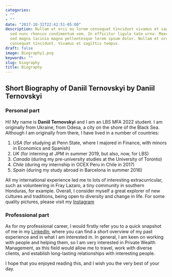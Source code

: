 ```yaml
---
categories:
- ""
- ""
date: "2017-10-31T22:42:51-05:00"
description: Nullam et orci eu lorem consequat tincidunt vivamus et sagittis magna
  sed nunc rhoncus condimentum sem. In efficitur ligula tate urna. Maecenas massa
  sed magna lacinia magna pellentesque lorem ipsum dolor. Nullam et orci eu lorem
  consequat tincidunt. Vivamus et sagittis tempus.
draft: false
image: Biography1.png
keywords: ""
slug: biography
title: Biography
---
```


## Short Biography of Daniil Ternovskyi by Daniil Ternovskyi

### Personal part

Hi! My name is **Daniil Ternovskyi** and I am an LBS MFA 2022 student. I am originally from Ukraine, from Odesa, a city on the shore of the Black Sea. Although I am originally from there, I have lived in a number of countries:

1. *USA* (for studying at Penn State, where I majored in Finance, with minors in Economics and Spanish)
2. *UK* (for interning at JPM in summer 2019, but also, now, for LBS)
3. *Canada* (during my pre-university studies at the University of Toronto)
4. *Chile* (during my internship in OCEX Peru in Chile in 2017)
5. *Spain* (during my study abroad in Barcelona in summer 2016)

All my international experience led me to lots of interesting extracurricular, such as volunteering in Fray Lazaro, a tiny community in southern Honduras, for example. Overall, I consider myself a great explorer of new cultures and traditions, being open to diversity and change in life. For some quality pictures, please visit my [Instagram](https://www.instagram.com/danny_tera/)

### Professional part

As for my professional career, I would firstly refer you to a quick snapshot of me in my [LinkedIn](https://www.linkedin.com/in/daniil-ternovskyi/), where you can find a short overview of my past experience and in what I am interested in. In general, I am keen on working with people and helping them, so I am very interested in Private Wealth Management, as this field would allow me to travel, work with diverse clients, and establish long-lasting relationships with interesting people. 

I hope that you enjoyed reading this, and I wish you the very best of your day.